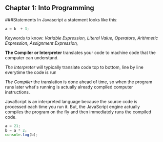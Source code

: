 ## Chapter 1: Into Programming
###Statements
In Javascript a statement looks like this:
```js
a = b  + 3;
```
Keywords to know: *Variable Expression, Literal Value, 
Operators, Arithmetic Expression, Assignment Expression,*

**The Compiler or Interpreter** translates your code to machine code that the computer can understand.
 
*The Interpreter* will typically translate code top to bottom, line by line everytime the code is run
 
*The Compiler* the translation is done ahead of time, so when the program runs later what's running is actually already
compiled computer instructions.

JavaScript is an interpreted language because the source code is processed each time you run it.
But, the JavaScript engine actually compiles the program on the fly and then immediately runs the compiled code.

```js
a = 21;
b = a * 2;
console.log(b);
```
